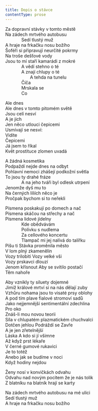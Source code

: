 ```yaml
---
title: Dopis o stávce
contentType: prose
---
```


<section>

Za dopravní stávky v tomto městě  
Na zádech mrtvého autobusu  
             Sedí tlustý muž  
A hraje na frkačku nosu božího  
Šoféři si připravují neurčité pokrmy  
Na troše dešťové vody  
Jsou to mí staří kamarádi z mokré  
             A vědí stehno o té  
             A znají chlupy o té  
                    A tehda na tunelu  
             Číča  
             Mrskala se  
             Co

Ale dnes  
Ale dnes v tomto pitomém světě  
Jsou celí nesví  
A je jich  
Jen něco utlouci čepicemi  
Usmívají se nesví:  
Vidíte  
Čepicemi  
Já jsem to říkal  
Květ prostituce zlomen uvadá

A žádná kosmetika  
Podpaždí nejde dnes na odbyt  
Pohlavní nemoci zhášejí podkožní světla  
To jsou ty drahé fráze  
             A na jeho tváři byl odlesk utrpení  
Jenomže dyš mu to  
Na černých liliích něco je  
Pročpak bychom si to neřekli

Písmena poskakují po domech a nač  
Písmena skáčou na střechy a nač  
Písmena lidové jídelny  
             Kde obědvávám  
             Polívku s nudlema  
             Za cellového koncertu  
             Tlampač mi jej nalívá do talířku  
Píšu ti Stávka proměnila město  
V lom plný zkamenělin  
Vozy trilobiti Vozy velké vši  
Vozy prskavci dlouzí  
Jenom křísnout Aby se svítilo postačí  
Těm nahoře

Aby vznikly ty siluety dojemné  
Jimiž králové mrtví si na nás dělají zuby  
Vzhůru nohama jsou to visaté prsy oblohy  
A pod tím plave fialové stromoví sadů  
Jako nejjemnější sentimentální zdechlina  
Pro oko  
Znáš-li mou novou teorii  
Síla v chlupatém plazmatickém chuchvalci  
Dotčen jehlou Podráždí se Zavře  
A je jen zřetelnější  
Láska A kdo si jí všimne  
Až když prst lékaře  
V černé gumové rukavici  
Je to totéž  
Anebo jak se budíme v noci  
Když hodiny nejdou

Ženy nosí v konvičkách odvahu  
Odvahu nad novým pocitem že je nás tolik  
Z blatníku na blatník hrají se karty

Na zádech mrtvého autobusu na mé ulici  
Sedí tlustý muž  
A hraje na frkačku nosu božího

</section>
